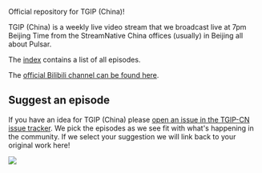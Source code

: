 Official repository for TGIP (China)!

TGIP (China) is a weekly live video stream that we broadcast live at 7pm Beijing Time from the StreamNative China offices (usually) in Beijing all about Pulsar.

The [index](playlist.md) contains a list of all episodes.

The [official Bilibili channel can be found here](https://live.bilibili.com/21468418).

## Suggest an episode

If you have an idea for TGIP (China) please [open an issue in the TGIP-CN issue tracker](https://github.com/streamnative/tgip-cn/issues/new).
We pick the episodes as we see fit with what's happening in the community.
If we select your suggestion we will link back to your original work here!

![](/images/cover.png)